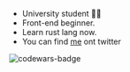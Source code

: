 - University student 🧑‍🎓
- Front-end beginner.
- Learn rust lang now.
- You can find [me]() ont twitter

![codewars-badge](https://www.codewars.com/users/huaiyugong/badges/large)
